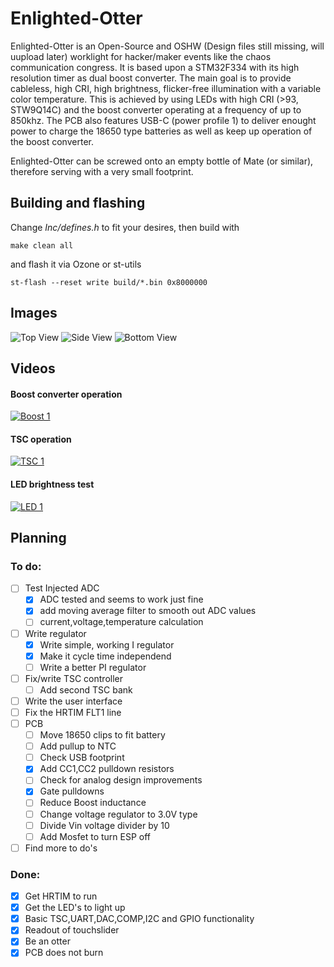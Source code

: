 # Enlighted-Otter

Enlighted-Otter is an Open-Source and OSHW (Design files still missing, will uupload later)  worklight for hacker/maker events like the chaos communication congress. It is based upon a STM32F334 with its 
high resolution timer as dual boost 
converter. The main goal is to provide cableless, high CRI, high brightness, flicker-free illumination with a variable color temperature. This is achieved by using LEDs with high CRI (>93, STW9Q14C) and 
the boost 
converter operating at a frequency of up to 850khz. The PCB also features USB-C (power profile 1) to deliver enought power to charge the 18650 type batteries as well as keep up operation of the boost converter.

Enlighted-Otter can be screwed onto an empty bottle of Mate (or similar), therefore serving with a very small footprint.

## Building and flashing

Change *Inc/defines.h* to fit your desires, then build with

`make clean all`

and flash it via Ozone or st-utils

`st-flash --reset write build/*.bin 0x8000000`

## Images

![Top View](https://raw.githubusercontent.com/Jan--Henrik/Enlighted-Otter/master/Images/Enlighted_Otter_1.jpeg)
![Side View](https://raw.githubusercontent.com/Jan--Henrik/Enlighted-Otter/master/Images/Enlighted_Otter_2.jpeg)
![Bottom View](https://raw.githubusercontent.com/Jan--Henrik/Enlighted-Otter/master/Images/Enlighted_Otter_3.jpeg)

## Videos

#### Boost converter operation

[![Boost 1](https://img.youtube.com/vi/A-QjU9mWTO4/0.jpg)](https://youtu.be/A-QjU9mWTO4)

#### TSC operation

[![TSC 1](https://img.youtube.com/vi/ADD4yiM9S0Q/0.jpg)](https://youtu.be/ADD4yiM9S0Q)

#### LED brightness test

[![LED 1](https://img.youtube.com/vi/DC_eAY72nbw/0.jpg)](https://youtu.be/DC_eAY72nbw)

## Planning

### To do:

- [ ] Test Injected ADC
	- [x] ADC tested and seems to work just fine
	- [x] add moving average filter to smooth out ADC values
	- [ ] current,voltage,temperature calculation

- [ ] Write regulator
	- [x] Write simple, working I regulator
	- [x] Make it cycle time independend
	- [ ] Write a better PI regulator
- [ ] Fix/write TSC controller
	- [ ] Add second TSC bank
- [ ] Write the user interface
- [ ] Fix the HRTIM FLT1 line
- [ ] PCB
	- [ ] Move 18650 clips to fit battery
	- [ ] Add pullup to NTC
	- [ ] Check USB footprint
	- [x] Add CC1,CC2 pulldown resistors
	- [ ] Check for analog design improvements
	- [x] Gate pulldowns
	- [ ] Reduce Boost inductance
	- [ ] Change voltage regulator to 3.0V type
	- [ ] Divide Vin voltage divider by 10
	- [ ] Add Mosfet to turn ESP off
- [ ] Find more to do's

### Done:

- [x] Get HRTIM to run
- [x] Get the LED's to light up
- [x] Basic TSC,UART,DAC,COMP,I2C and GPIO functionality
- [x] Readout of touchslider
- [x] Be an otter
- [x] PCB does not burn
